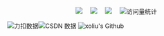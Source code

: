  <!-- profile logo 个人资料徽标 -->
  <div align="center">
    <a href="https://mobile.xupt.edu.cn/index.html"><img src="https://img.shields.io/badge/xiyou3g-mobile-green" /></a>&emsp;
    <a href="https://leetcode.cn/u/xoliu/"><img src="https://img.shields.io/badge/LeetCode-力扣-yellow" /></a>&emsp;
    <a href="https://blog.csdn.net/weixin_73871834/"><img src="https://img.shields.io/badge/CSDN-博客-c32136" /></a>&emsp;
    <!-- visitor statistics logo 访问量统计徽标 -->
    <img src="https://komarev.com/ghpvc/?username=xoliu1&label=Views&color=0e75b6&style=flat" alt="访问量统计" />
  </div>









![力扣数据](https://stats.justsong.cn/api/leetcode?username=eloquent-blackwell46w&cn=true)![CSDN 数据](https://stats.justsong.cn/api/csdn?id=weixin_73871834)
![xoliu's Github](https://github-readme-stats.vercel.app/api?username=xoliu1&show_icons=true&theme=merko)

